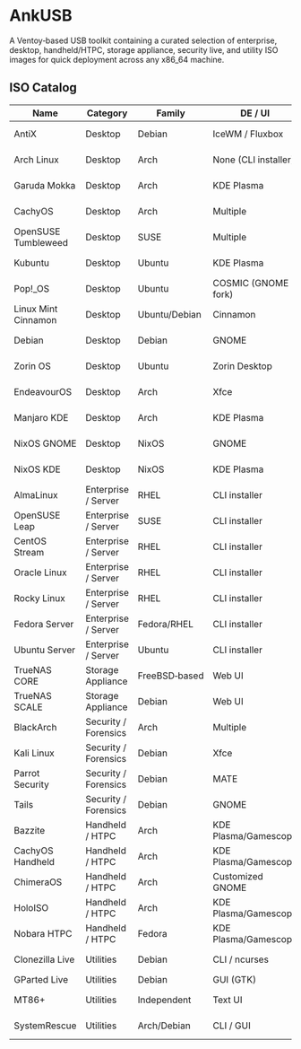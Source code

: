 # AnkUSB

A Ventoy‑based USB toolkit containing a curated selection of enterprise, desktop, handheld/HTPC, storage appliance, security live, and utility ISO images for quick deployment across any x86_64 machine.

## ISO Catalog

| Name                                 | Category               | Family            | DE / UI              | Purpose                  |
|--------------------------------------|------------------------|-------------------|----------------------|--------------------------|
| AntiX                                | Desktop                | Debian            | IceWM / Fluxbox      | Lightweight desktop      |
| Arch Linux                           | Desktop                | Arch              | None (CLI installer) | DIY rolling desktop      |
| Garuda Mokka                         | Desktop                | Arch              | KDE Plasma           | Gaming‑optimized desktop |
| CachyOS                              | Desktop                | Arch              | Multiple             | Gaming‑optimized desktop |
| OpenSUSE Tumbleweed                  | Desktop                | SUSE              | Multiple             | Rolling‑release desktop  |
| Kubuntu                              | Desktop                | Ubuntu            | KDE Plasma           | General‑purpose desktop  |
| Pop!_OS                              | Desktop                | Ubuntu            | COSMIC (GNOME fork)  | General‑purpose desktop  |
| Linux Mint Cinnamon                  | Desktop                | Ubuntu/Debian     | Cinnamon             | General‑purpose desktop  |
| Debian                               | Desktop                | Debian            | GNOME                | Universal desktop/server |
| Zorin OS                             | Desktop                | Ubuntu            | Zorin Desktop        | Windows‑like desktop     |
| EndeavourOS                          | Desktop                | Arch              | Xfce                 | User‑friendly Arch spin  |
| Manjaro KDE                          | Desktop                | Arch              | KDE Plasma           | User‑friendly Arch spin  |
| NixOS GNOME                          | Desktop                | NixOS             | GNOME                | Declarative desktop      |
| NixOS KDE                            | Desktop                | NixOS             | KDE Plasma           | Declarative desktop      |
| AlmaLinux                            | Enterprise / Server    | RHEL              | CLI installer        | Enterprise server        |
| OpenSUSE Leap                        | Enterprise / Server    | SUSE              | CLI installer        | Enterprise desktop/server|
| CentOS Stream                        | Enterprise / Server    | RHEL              | CLI installer        | RHEL upstream preview    |
| Oracle Linux                         | Enterprise / Server    | RHEL              | CLI installer        | Oracle enterprise server |
| Rocky Linux                          | Enterprise / Server    | RHEL              | CLI installer        | Community RHEL rebuild   |
| Fedora Server                        | Enterprise / Server    | Fedora/RHEL       | CLI installer        | Cutting‑edge server      |
| Ubuntu Server                        | Enterprise / Server    | Ubuntu            | CLI installer        | General‑purpose server   |
| TrueNAS CORE                         | Storage Appliance      | FreeBSD‑based     | Web UI               | NAS / SAN appliance      |
| TrueNAS SCALE                        | Storage Appliance      | Debian            | Web UI               | Scale‑out storage        |
| BlackArch                            | Security / Forensics   | Arch              | Multiple             | Pentesting toolkit       |
| Kali Linux                           | Security / Forensics   | Debian            | Xfce                 | Penetration testing      |
| Parrot Security                      | Security / Forensics   | Debian            | MATE                 | Security forensics       |
| Tails                                | Security / Forensics   | Debian            | GNOME                | Privacy‑focused live OS  |
| Bazzite                              | Handheld / HTPC        | Arch              | KDE Plasma/Gamescope | Steam Deck desktop spin  |
| CachyOS Handheld                     | Handheld / HTPC        | Arch              | KDE Plasma/Gamescope | Mobile / Handheld OS     |
| ChimeraOS                            | Handheld / HTPC        | Arch              | Customized GNOME     | Gaming console OS        |
| HoloISO                              | Handheld / HTPC        | Arch              | KDE Plasma/Gamescope | Close-to-official SteamOS |
| Nobara HTPC                          | Handheld / HTPC        | Fedora            | KDE Plasma/Gamescope | Mobile / Handheld OS     |
| Clonezilla Live                      | Utilities              | Debian            | CLI / ncurses        | Disk cloning & imaging   |
| GParted Live                         | Utilities              | Debian            | GUI (GTK)            | Partition editor         |
| MT86+                                | Utilities              | Independent       | Text UI              | Master boot record repair|
| SystemRescue                         | Utilities              | Arch/Debian       | CLI / GUI            | System rescue & recovery |

